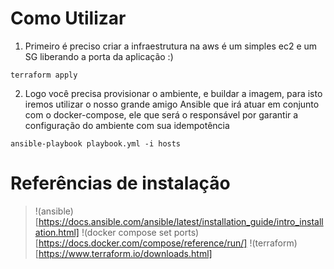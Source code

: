 
# Como Utilizar
1. Primeiro é preciso criar a infraestrutura na aws é um simples ec2 e um SG liberando a porta da aplicação :)

```
terraform apply
```
2. Logo você precisa provisionar o ambiente, e buildar a imagem, para isto iremos utilizar o nosso grande amigo Ansible que irá atuar em conjunto com o docker-compose, ele que será o responsável por garantir a configuração do ambiente com sua idempotência

```
ansible-playbook playbook.yml -i hosts
```





# Referências de instalação
> !(ansible)[https://docs.ansible.com/ansible/latest/installation_guide/intro_installation.html]
> !(docker compose set ports)[https://docs.docker.com/compose/reference/run/]
> !(terraform)[https://www.terraform.io/downloads.html]
